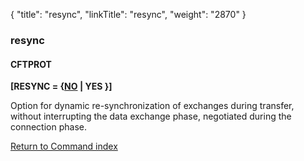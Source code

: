 {
    "title": "resync",
    "linkTitle": "resync",
    "weight": "2870"
}<span id="resync"></span>

### resync

#### CFTPROT

****\[RESYNC = {<span style="text-decoration: underline;">NO</span>
| YES }\]****

Option for dynamic re-synchronization of exchanges during transfer,
without interrupting the data exchange phase, negotiated during the connection
phase.

[Return to Command index](../../)
